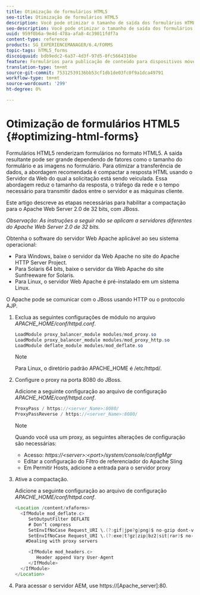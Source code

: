 ```yaml
---
title: Otimização de formulários HTML5
seo-title: Otimização de formulários HTML5
description: Você pode otimizar o tamanho de saída dos formulários HTML5.
seo-description: Você pode otimizar o tamanho de saída dos formulários HTML5.
uuid: 959f0b6a-9e4d-478a-afa8-4c39011fdf7a
content-type: reference
products: SG_EXPERIENCEMANAGER/6.4/FORMS
topic-tags: hTML5_forms
discoiquuid: bdb9edc2-6a37-4d3f-97d5-0fc5664316be
feature: Formulários para publicação de conteúdo para dispositivos móveis
translation-type: tm+mt
source-git-commit: 75312539136bb53cf1db1de03fc0f9a1dca49791
workflow-type: tm+mt
source-wordcount: '299'
ht-degree: 0%

---
```



# Otimização de formulários HTML5 {#optimizing-html-forms}

Formulários HTML5 renderizam formulários no formato HTML5. A saída resultante pode ser grande dependendo de fatores como o tamanho do formulário e as imagens no formulário. Para otimizar a transferência de dados, a abordagem recomendada é compactar a resposta HTML usando o Servidor da Web do qual a solicitação está sendo veiculada. Essa abordagem reduz o tamanho da resposta, o tráfego da rede e o tempo necessário para transmitir dados entre o servidor e as máquinas cliente.

Este artigo descreve as etapas necessárias para habilitar a compactação para o Apache Web Server 2.0 de 32 bits, com JBoss.

*Observação: As instruções a seguir não se aplicam a servidores diferentes do Apache Web Server 2.0 de 32 bits.*

Obtenha o software do servidor Web Apache aplicável ao seu sistema operacional:

* Para Windows, baixe o servidor da Web Apache no site do Apache HTTP Server Project.
* Para Solaris 64 bits, baixe o servidor da Web Apache do site Sunfreeware for Solaris.
* Para Linux, o servidor Web Apache é pré-instalado em um sistema Linux.

O Apache pode se comunicar com o JBoss usando HTTP ou o protocolo AJP.

1. Exclua as seguintes configurações de módulo no arquivo *APACHE_HOME/conf/httpd.conf*.

   ```java
   LoadModule proxy_balancer_module modules/mod_proxy.so
   LoadModule proxy_balancer_module modules/mod_proxy_http.so
   LoadModule deflate_module modules/mod_deflate.so
   ```

   >[!NOTE]
   >
   >Para Linux, o diretório padrão APACHE_HOME é /etc/httpd/.

1. Configure o proxy na porta 8080 do JBoss.

   Adicione a seguinte configuração ao arquivo de configuração *APACHE_HOME/conf/httpd.conf*.

   ```java
   ProxyPass / https://<server_Name>:8080/
   ProxyPassReverse / https://<server_Name>:8080/
   ```

   >[!NOTE]
   >
   >Quando você usa um proxy, as seguintes alterações de configuração são necessárias:
   > 
   >* Acesso: *https://&lt;server>:&lt;port>/system/console/configMgr*
   * Editar a configuração do Filtro de referenciador do Apache Sling
   * Em Permitir Hosts, adicione a entrada para o servidor proxy


1. Ative a compactação.

   Adicione a seguinte configuração ao arquivo de configuração *APACHE_HOME/conf/httpd.conf*.

   ```java
   <Location /content/xfaforms>
     <IfModule mod_deflate.c>
        SetOutputFilter DEFLATE
        # Don’t compress
        SetEnvIfNoCase Request_URI \.(?:gif|jpe?g|png)$ no-gzip dont-vary
        SetEnvIfNoCase Request_URI \.(?:exe|t?gz|zip|bz2|sit|rar)$ no-gzip dont-vary
       #Dealing with proxy servers
   
        <IfModule mod_headers.c>
           Header append Vary User-Agent
        </IfModule>
     </IfModule>
   </Location>
   ```

1. Para acessar o servidor AEM, use https://[Apache_server]:80.

